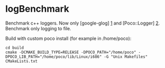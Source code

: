 logBenchmark
============

Benchmark c++ loggers. Now only [google-glog] [1] and [Poco::Logger] [2]. Benchmark only logging to file.

Build with custom poco install (for example in /home/poco):

    cd build
    cmake -DCMAKE_BUILD_TYPE=RELEASE -DPOCO_PATH="/home/poco" -DPOCO_LIB_PATH="/home/poco/lib/Linux/i686" -G "Unix Makefiles" CMakeLists.txt

[1]: http://code.google.com/p/google-glog   "glog"
[2]: http://pocoproject.org/    "Poco Logger"

